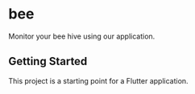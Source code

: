 # bee

Monitor your bee hive using our application.

## Getting Started

This project is a starting point for a Flutter application.
